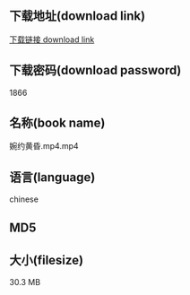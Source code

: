 ## 下载地址(download link)
[下载链接 download link](https://tutu365.netlify.app/?s=%E5%A9%89%E7%BA%A6%E9%BB%84%E6%98%8F.mp4)

## 下载密码(download password)
1866

## 名称(book name)
婉约黄昏.mp4.mp4

## 语言(language)
chinese

## MD5


## 大小(filesize)
30.3 MB

